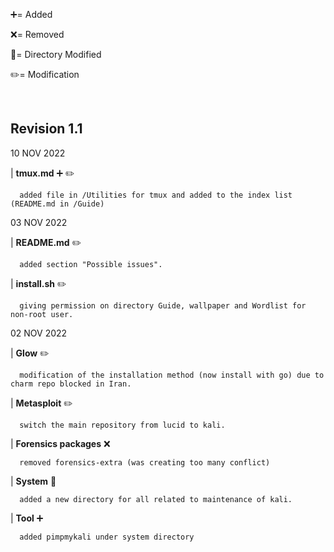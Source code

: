 :heavy_plus_sign:= Added

:x:= Removed

:file_folder:= Directory Modified

:pencil2:= Modification

</br>

## Revision 1.1 

10 NOV 2022

| **tmux.md** :heavy_plus_sign: :pencil2:

      added file in /Utilities for tmux and added to the index list (README.md in /Guide)

03 NOV 2022

| **README.md** :pencil2:

      added section "Possible issues".

| **install.sh** :pencil2:

      giving permission on directory Guide, wallpaper and Wordlist for non-root user.

02 NOV 2022

| **Glow** :pencil2:

      modification of the installation method (now install with go) due to charm repo blocked in Iran.
 
| **Metasploit** :pencil2:

      switch the main repository from lucid to kali.
    
| **Forensics packages** :x:

      removed forensics-extra (was creating too many conflict)
    
| **System** :file_folder:

      added a new directory for all related to maintenance of kali.
      
| **Tool** :heavy_plus_sign:

      added pimpmykali under system directory
